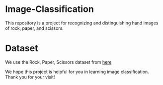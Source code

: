 # Image-Classification
This repository is a project for recognizing and distinguishing hand images of rock, paper, and scissors.
# Dataset
We use the Rock, Paper, Scissors dataset from [here](https://github.com/dicodingacademy/assets/releases/download/release/rockpaperscissors.zip)


We hope this project is helpful for you in learning image classification. Thank you for your visit!
